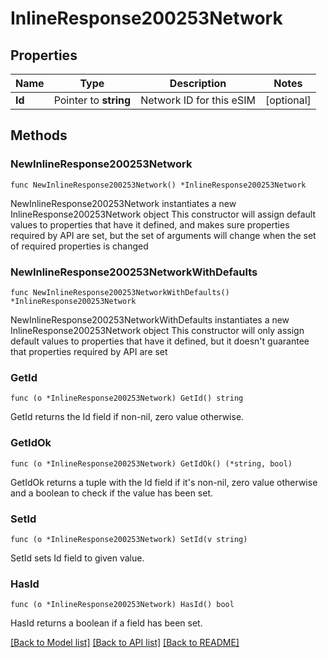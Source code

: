 # InlineResponse200253Network

## Properties

Name | Type | Description | Notes
------------ | ------------- | ------------- | -------------
**Id** | Pointer to **string** | Network ID for this eSIM | [optional] 

## Methods

### NewInlineResponse200253Network

`func NewInlineResponse200253Network() *InlineResponse200253Network`

NewInlineResponse200253Network instantiates a new InlineResponse200253Network object
This constructor will assign default values to properties that have it defined,
and makes sure properties required by API are set, but the set of arguments
will change when the set of required properties is changed

### NewInlineResponse200253NetworkWithDefaults

`func NewInlineResponse200253NetworkWithDefaults() *InlineResponse200253Network`

NewInlineResponse200253NetworkWithDefaults instantiates a new InlineResponse200253Network object
This constructor will only assign default values to properties that have it defined,
but it doesn't guarantee that properties required by API are set

### GetId

`func (o *InlineResponse200253Network) GetId() string`

GetId returns the Id field if non-nil, zero value otherwise.

### GetIdOk

`func (o *InlineResponse200253Network) GetIdOk() (*string, bool)`

GetIdOk returns a tuple with the Id field if it's non-nil, zero value otherwise
and a boolean to check if the value has been set.

### SetId

`func (o *InlineResponse200253Network) SetId(v string)`

SetId sets Id field to given value.

### HasId

`func (o *InlineResponse200253Network) HasId() bool`

HasId returns a boolean if a field has been set.


[[Back to Model list]](../README.md#documentation-for-models) [[Back to API list]](../README.md#documentation-for-api-endpoints) [[Back to README]](../README.md)


